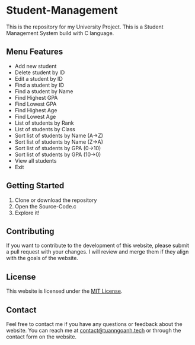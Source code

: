 # Student-Management
This is the repository for my University Project. This is a Student Management System build with C language.

## Menu Features
* Add new student
* Delete student by ID
* Edit a student by ID
* Find a student by ID
* Find a student by Name
* Find Highest GPA
* Find Lowest GPA
* Find Highest Age
* Find Lowest Age
* List of students by Rank
* List of students by Class
* Sort list of students by Name (A->Z)
* Sort list of students by Name (Z->A)
* Sort list of students by GPA (0->10)
* Sort list of students by GPA (10->0)
* View all students
* Exit

## Getting Started
1. Clone or download the repository
2. Open the Source-Code.c
3. Explore it!

## Contributing
If you want to contribute to the development of this website, please submit a pull request with your changes. I will review and merge them if they align with the goals of the website.

## License
This website is licensed under the [MIT License](https://github.com/moonLight-7k/Student_Management_System/blob/main/LICENSE).

## Contact
Feel free to contact me if you have any questions or feedback about the website. You can reach me at [contact@tuanngoanh.tech](mailto:contact@tuanngoanh.tech) or through the contact form on the website.
